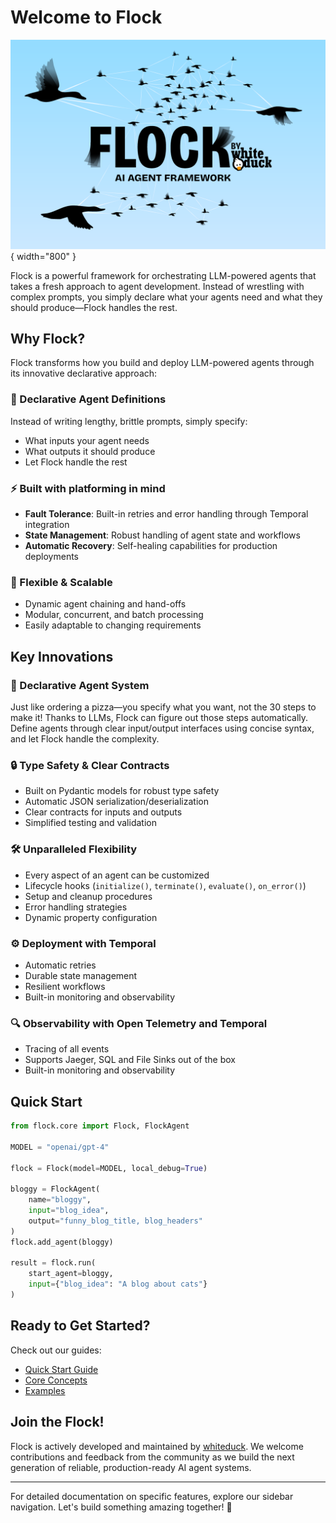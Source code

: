 # Welcome to Flock

![Flock Banner](assets/images/flock.png){ width="800" }


Flock is a powerful framework for orchestrating LLM-powered agents that takes a fresh approach to agent development. Instead of wrestling with complex prompts, you simply declare what your agents need and what they should produce—Flock handles the rest.

## Why Flock?

Flock transforms how you build and deploy LLM-powered agents through its innovative declarative approach:

### 🎯 Declarative Agent Definitions

Instead of writing lengthy, brittle prompts, simply specify:

- What inputs your agent needs
- What outputs it should produce
- Let Flock handle the rest

### ⚡ Built with platforming in mind
- **Fault Tolerance**: Built-in retries and error handling through Temporal integration
- **State Management**: Robust handling of agent state and workflows
- **Automatic Recovery**: Self-healing capabilities for production deployments

### 🔄 Flexible & Scalable
- Dynamic agent chaining and hand-offs
- Modular, concurrent, and batch processing
- Easily adaptable to changing requirements

## Key Innovations

### 🎨 Declarative Agent System
Just like ordering a pizza—you specify what you want, not the 30 steps to make it! Thanks to LLMs, Flock can figure out those steps automatically. Define agents through clear input/output interfaces using concise syntax, and let Flock handle the complexity.

### 🔒 Type Safety & Clear Contracts
- Built on Pydantic models for robust type safety
- Automatic JSON serialization/deserialization
- Clear contracts for inputs and outputs
- Simplified testing and validation

### 🛠 Unparalleled Flexibility

- Every aspect of an agent can be customized
- Lifecycle hooks (`initialize()`, `terminate()`, `evaluate()`, `on_error()`)
- Setup and cleanup procedures
- Error handling strategies
- Dynamic property configuration

### ⚙️ Deployment with Temporal
- Automatic retries
- Durable state management
- Resilient workflows
- Built-in monitoring and observability

### 🔍 Observability with Open Telemetry and Temporal
- Tracing of all events
- Supports Jaeger, SQL and File Sinks out of the box
- Built-in monitoring and observability

## Quick Start

```python
from flock.core import Flock, FlockAgent

MODEL = "openai/gpt-4"

flock = Flock(model=MODEL, local_debug=True)

bloggy = FlockAgent(
    name="bloggy", 
    input="blog_idea", 
    output="funny_blog_title, blog_headers"
)
flock.add_agent(bloggy)

result = flock.run(
    start_agent=bloggy, 
    input={"blog_idea": "A blog about cats"}
)
```

## Ready to Get Started?

Check out our guides:
- [Quick Start Guide](getting-started/quickstart.md)
- [Core Concepts](core-concepts/agents.md)
- [Examples](examples/hello-flock.md)

## Join the Flock!

Flock is actively developed and maintained by [whiteduck](https://whiteduck.de). We welcome contributions and feedback from the community as we build the next generation of reliable, production-ready AI agent systems.

---

For detailed documentation on specific features, explore our sidebar navigation. Let's build something amazing together! 🚀